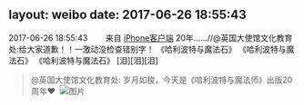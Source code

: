 layout: weibo
date: 2017-06-26 18:55:43
---
<meta name="referrer" content="no-referrer" />

2017-06-26 18:55:43  &nbsp;&nbsp;&nbsp;&nbsp;&nbsp;&nbsp; 来自 <a href="http://app.weibo.com/t/feed/9ksdit" rel="nofollow">iPhone客户端</a>
20年……//@英国大使馆文化教育处:给大家道歉！！一激动没检查错别字！ 《哈利波特与魔法石》 《哈利波特与魔法石》 《哈利波特与魔法石》 [泪][泪][泪]
>  @英国大使馆文化教育处: 岁月如梭，今天是《哈利波特与魔法师》出版20周年❤️ ​​​
>  ![图片](https://wx3.sinaimg.cn/large/6207b2fely1fgyqgersftj20u00jmn02.jpg)
